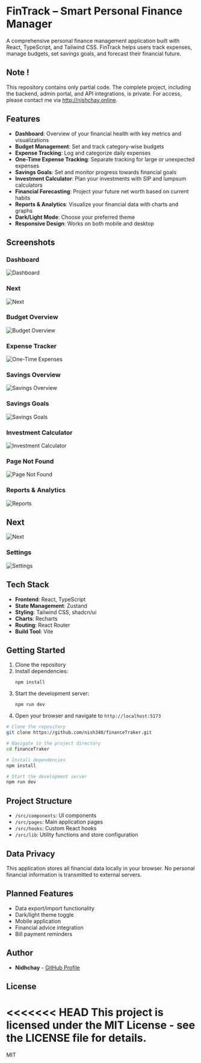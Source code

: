 # FinTrack – Smart Personal Finance Manager

A comprehensive personal finance management application built with React, TypeScript, and Tailwind CSS. FinTrack helps users track expenses, manage budgets, set savings goals, and forecast their financial future.

## Note ! 
This repository contains only partial code. The complete project, including the backend, admin portal, and API integrations, is private. For access, please contact me via http://nishchay.online.

## Features

- **Dashboard**: Overview of your financial health with key metrics and visualizations
- **Budget Management**: Set and track category-wise budgets
- **Expense Tracking**: Log and categorize daily expenses
- **One-Time Expense Tracking**: Separate tracking for large or unexpected expenses
- **Savings Goals**: Set and monitor progress towards financial goals
- **Investment Calculator**: Plan your investments with SIP and lumpsum calculators
- **Financial Forecasting**: Project your future net worth based on current habits
- **Reports & Analytics**: Visualize your financial data with charts and graphs
- **Dark/Light Mode**: Choose your preferred theme
- **Responsive Design**: Works on both mobile and desktop

## Screenshots

### Dashboard
![Dashboard](./src/assets/one.png)

### Next
![Next](./src/assets/two.png)

### Budget Overview
![Budget Overview](./src/assets/three.png)

### Expense Tracker
![One-Time Expenses](./src/assets/four.png)

### Savings Overview
![Savings Overview](./src/assets/five.png)

### Savings Goals
![Savings Goals](./src/assets/six.png)

### Investment Calculator
![Investment Calculator](./src/assets/seven.png)

### Page Not Found
![Page Not Found](./src/assets/eight.png)

### Reports & Analytics
![Reports](./src/assets/nine.png)

## Next
![Next](./src/assets/ten.png)

### Settings
![Settings](./src/assets/one-one.png)

## Tech Stack

- **Frontend**: React, TypeScript
- **State Management**: Zustand
- **Styling**: Tailwind CSS, shadcn/ui
- **Charts**: Recharts
- **Routing**: React Router
- **Build Tool**: Vite

## Getting Started

1. Clone the repository
2. Install dependencies:
   ```
   npm install
   ```
3. Start the development server:
   ```
   npm run dev
   ```
4. Open your browser and navigate to `http://localhost:5173`
```bash
# Clone the repository
git clone https://github.com/nish340/financeTraker.git

# Navigate to the project directory
cd financeTraker

# Install dependencies
npm install

# Start the development server
npm run dev
```

## Project Structure

- `/src/components`: UI components
- `/src/pages`: Main application pages
- `/src/hooks`: Custom React hooks
- `/src/lib`: Utility functions and store configuration

## Data Privacy

This application stores all financial data locally in your browser. No personal financial information is transmitted to external servers.

## Planned Features

- Data export/import functionality
- Dark/light theme toggle
- Mobile application
- Financial advice integration
- Bill payment reminders

## Author

- **Nidhchay** - [GitHub Profile](https://github.com/nidhchay)

## License

<<<<<<< HEAD
This project is licensed under the MIT License - see the LICENSE file for details.
=======
MIT

